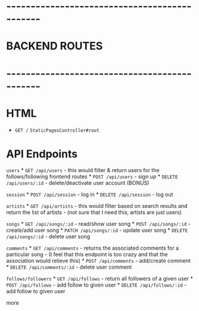 # --------------------------------------------- 
# BACKEND ROUTES 
# --------------------------------------------- 
  # HTML 
  * `GET /` `StaticPagesController#root` 
  
  # API Endpoints 
  `users` 
    * `GET /api/users` - this would filter & return users for the follows/following frontend routes 
    * `POST /api/users` - sign up 
    * `DELETE /api/users/:id` - delete/deactivate user account (BONUS) 

  `session` 
    * `POST /api/session` - log in 
    * `DELETE /api/session` - log out 

  `artists` 
    * `GET /api/artists` - this would filter based on search results and return the list of artists 
      - (not sure that I need this, artists are just users) 

  `songs` 
    * `GET /api/songs/:id` - read/show user song 
    * `POST /api/songs/:id` - create/add user song 
    * `PATCH /api/songs/:id` - update user song 
    * `DELETE /api/songs/:id` - delete user song 

  `comments` 
    * `GET /api/comments` - returns the associated comments for a particular song 
      - (I feel that this endpoint is too crazy and that the association would relieve this) 
    * `POST /api/comments` - add/create comment 
    * `DELETE /api/comments/:id` - delete user comment 

  `follows/followers` 
    * `GET /api/follows` - return all followers of a given user 
    * `POST /api/follows` - add follow to given user 
    * `DELETE /api/follows/:id` - add follow to given user 

more 
